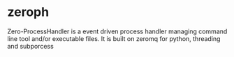 # zeroph
Zero-ProcessHandler is a event driven process handler managing command line tool and/or executable files. It is built on zeromq for python, threading and subporcess

